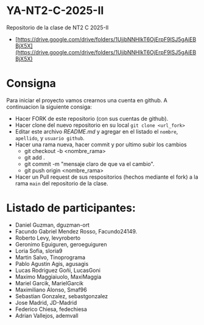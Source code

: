 # YA-NT2-C-2025-II

Repositorio de la clase de NT2 C 2025-II

- [https://drive.google.com/drive/folders/1UjjbNNHIkT6OjErpF9lSJ5gAiEBBjX5X](https://drive.google.com/drive/folders/1UjjbNNHIkT6OjErpF9lSJ5gAiEBBjX5X)

# Consigna

Para iniciar el proyecto vamos crearnos una cuenta en github. A continuacion la siguiente consiga:

- Hacer FORK de este repositorio (con sus cuentas de github).
- Hacer clone del nuevo repositorio en su local `git clone <url_fork>`
- Editar este archivo _README.md_ y agregar en el listado el `nombre`, `apellido`, y `usuario github`.
- Hacer una rama nueva, hacer commit y por ultimo subir los cambios
  - git checkout -b <nombre_rama>
  - git add .
  - git commit -m "mensaje claro de que va el cambio".
  - git push origin <nombre_rama>
- Hacer un Pull request de sus respositorios (hechos mediante el fork) a la rama `main` del repositorio de la clase.

# Listado de participantes:

- Daniel Guzman, dguzman-ort
- Facundo Gabriel Mendez Rosso, Facundo24149.
- Roberto Levy, levyroberto
- Geronimo Eguiguren, geroeguiguren
- Loria Sofia, sloria9
- Martin Salvo, Tinoprograma
- Pablo Agustin Agis, agusagis
- Lucas Rodriguez Goñi, LucasGoni
- Maximo Maggiaiuolo, MaxiMaggia
- Mariel Garcik, MarielGarcik
- Maximiliano Alonso, Smaf96
- Sebastian Gonzalez, sebastgonzalez
- Jose Madrid, JD-Madrid
- Federico Chiesa, fedechiesa
- Adrian Vallejos, ademvall
